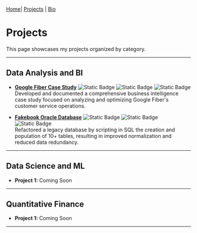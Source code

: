[Home](index.md)| [Projects](projects.md) | [Bio](bio.md)

# Projects

This page showcases my projects organized by category.

---

## Data Analysis and BI

- **[Google Fiber Case Study](https://github.com/carlosfc-ds/GoogleFiberCaseStudy)** ![Static Badge](https://img.shields.io/badge/Tableau-lightseagreen?logo=salesforce&logoColor=white) ![Static Badge](https://img.shields.io/badge/Google%20Dataflow-lightseagreen?logo=googledataflow&logoColor=white) ![Static Badge](https://img.shields.io/badge/Google%20BigQuery-lightseagreen?logo=googlebigquery&logoColor=white)   
Developed and documented a comprehensive business intelligence case study focused on analyzing and optimizing Google Fiber's customer service operations.

- **[Fakebook Oracle Database](index.md)** ![Static Badge](https://img.shields.io/badge/SQL-lightseagreen) ![Static Badge](https://img.shields.io/badge/Oracle%20SQL*Plus-lightseagreen) ![Static Badge](https://img.shields.io/badge/Java-lightseagreen)   
Refactored a legacy database by scripting in SQL the creation and population of 10+ tables, resulting in improved normalization and reduced data redundancy.

---

## Data Science and ML

- **Project 1:** Coming Soon
<!-- - **[Project 1: PCR Analysis](data_analysis/pcr.html)** -->



---

## Quantitative Finance

- **Project 1:** Coming Soon



---
